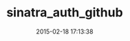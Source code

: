 ---
layout: post
title:  "sinatra_auth_github"
repo:   "atmos/sinatra_auth_github"
date:   2015-02-18 17:13:38
gemurl: http://github.com/atmos/sinatra_auth_github
---